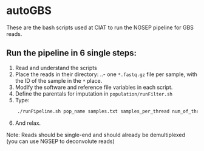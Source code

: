 # autoGBS
These are the bash scripts used at CIAT to run the NGSEP pipeline for GBS reads.

## Run the pipeline in 6 single steps:
1. Read and understand the scripts
2. Place the reads in their directory:
 ..- one `*.fastq.gz` file per sample, with the ID of the sample in the `*` place.
3. Modify the software and reference file variables in each script.
4. Define the parentals for imputation in `population/runFilter.sh`
5. Type:
``` bash
    ./runPipeline.sh pop_name samples.txt samples_per_thread num_of_threads min_num_of_inds_genotyped &
```
6. And relax.

Note: Reads should be single-end and should already be demultiplexed (you can use NGSEP to deconvolute reads)
